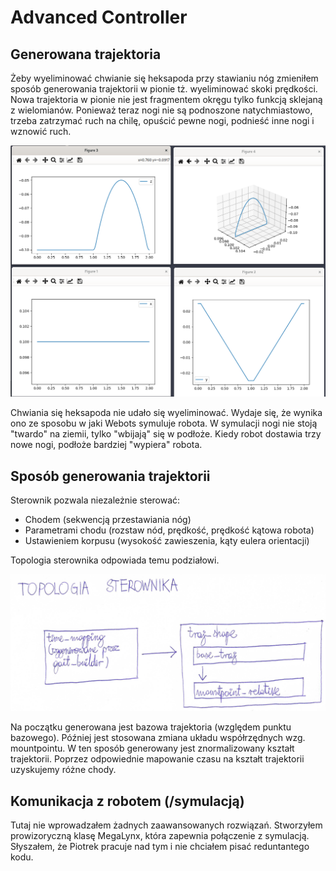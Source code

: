 # Advanced Controller

## Generowana trajektoria

Żeby wyeliminować chwianie się heksapoda przy stawianiu nóg
zmieniłem sposób generowania trajektorii w pionie tż. wyeliminować
skoki prędkości. Nowa trajektoria w pionie nie jest fragmentem okręgu
tylko funkcją sklejaną z wielomianów. Ponieważ teraz nogi nie są
podnoszone natychmiastowo, trzeba zatrzymać ruch na chilę, opuścić
pewne nogi, podnieść inne nogi i wznowić ruch.

![](./rc/trajs.png)

Chwiania się heksapoda nie udało się wyeliminować. Wydaje się, że
wynika ono ze sposobu w jaki Webots symuluje robota. W symulacji
nogi nie stoją "twardo" na ziemii, tylko "wbijają" się w podłoże.
Kiedy robot dostawia trzy nowe nogi, podłoże bardziej "wypiera" robota.

## Sposób generowania trajektorii

Sterownik pozwala niezależnie sterować:
* Chodem (sekwencją przestawiania nóg)
* Parametrami chodu (rozstaw nód, prędkość, prędkość kątowa robota)
* Ustawieniem korpusu (wysokość zawieszenia, kąty eulera orientacji)

Topologia sterownika odpowiada temu podziałowi.

![](./rc/topology.jpg)

Na początku generowana jest bazowa trajektoria (względem punktu bazowego).
Później jest stosowana zmiana układu współrzędnych wzg. mountpointu.
W ten sposób generowany jest znormalizowany kształt trajektorii.
Poprzez odpowiednie mapowanie czasu na kształt trajektorii uzyskujemy
różne chody.

## Komunikacja z robotem (/symulacją)

Tutaj nie wprowadzałem żadnych zaawansowanych rozwiązań.
Stworzyłem prowizoryczną klasę MegaLynx, która zapewnia
połączenie z symulacją. Słyszałem, że Piotrek pracuje nad
tym i nie chciałem pisać reduntantego kodu.
